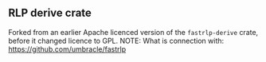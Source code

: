 ## RLP derive crate

Forked from an earlier Apache licenced version of the `fastrlp-derive` crate, before it changed licence to GPL.
NOTE: What is connection with: https://github.com/umbracle/fastrlp
